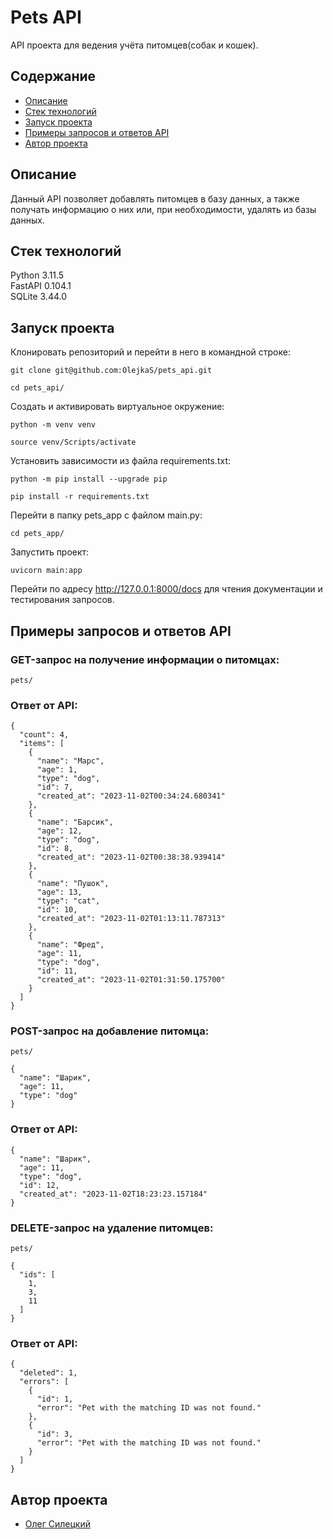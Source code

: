 # Pets API
API проекта для ведения учёта питомцев(собак и кошек).

## Содержание
- [Описание](#описание)
- [Стек технологий](#стек-технологий)
- [Запуск проекта](#запуск-проекта)
- [Примеры запросов и ответов API](#примеры-запросов-и-ответов-api)
- [Автор проекта](#автор-проекта)

## Описание
Данный API позволяет добавлять питомцев в базу данных, а также получать информацию о них или, при необходимости, удалять из базы данных.

## Стек технологий
Python 3.11.5  
FastAPI 0.104.1  
SQLite 3.44.0  

## Запуск проекта
Клонировать репозиторий и перейти в него в командной строке:

```
git clone git@github.com:OlejkaS/pets_api.git
```

```
cd pets_api/
```

Cоздать и активировать виртуальное окружение:

```
python -m venv venv
```

```
source venv/Scripts/activate
```

Установить зависимости из файла requirements.txt:

```
python -m pip install --upgrade pip
```

```
pip install -r requirements.txt
```

Перейти в папку pets_app с файлом main.py:

```
cd pets_app/
```

Запустить проект:

```
uvicorn main:app
```

Перейти по адресу http://127.0.0.1:8000/docs для чтения документации и тестирования запросов.


## Примеры запросов и ответов API

### GET-запрос на получение информации о питомцах:
```
pets/
```
### Ответ от API:
```
{
  "count": 4,
  "items": [
    {
      "name": "Марс",
      "age": 1,
      "type": "dog",
      "id": 7,
      "created_at": "2023-11-02T00:34:24.680341"
    },
    {
      "name": "Барсик",
      "age": 12,
      "type": "dog",
      "id": 8,
      "created_at": "2023-11-02T00:38:38.939414"
    },
    {
      "name": "Пушок",
      "age": 13,
      "type": "cat",
      "id": 10,
      "created_at": "2023-11-02T01:13:11.787313"
    },
    {
      "name": "Фред",
      "age": 11,
      "type": "dog",
      "id": 11,
      "created_at": "2023-11-02T01:31:50.175700"
    }
  ]
}
```

### POST-запрос на добавление питомца:
```
pets/
```
```
{
  "name": "Шарик",
  "age": 11,
  "type": "dog"
}
```
### Ответ от API:
```
{
  "name": "Шарик",
  "age": 11,
  "type": "dog",
  "id": 12,
  "created_at": "2023-11-02T18:23:23.157184"
}
```

### DELETE-запрос на удаление питомцев:
```
pets/
```
```
{
  "ids": [
    1,
    3,
    11
  ]
}
```
### Ответ от API:
```
{
  "deleted": 1,
  "errors": [
    {
      "id": 1,
      "error": "Pet with the matching ID was not found."
    },
    {
      "id": 3,
      "error": "Pet with the matching ID was not found."
    }
  ]
}
```

## Автор проекта

- [Олег Силецкий](https://github.com/OlejkaS)
